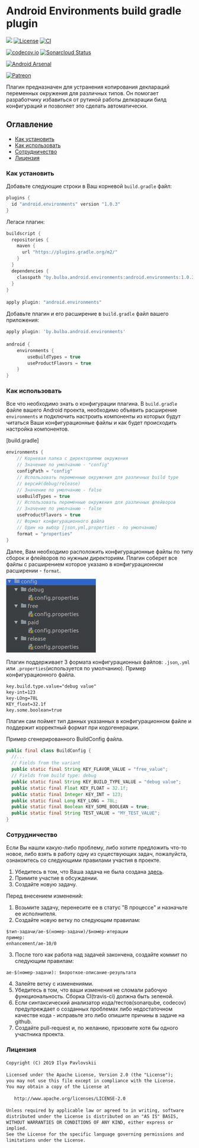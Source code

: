 # Android Environments build gradle plugin
[![](https://jitpack.io/v/IlyaPavlovskii/Android-Environments.svg)](https://jitpack.io/#IlyaPavlovskii/Android-Environments)
[![License](https://img.shields.io/badge/License-Apache%202.0-blue.svg)](https://opensource.org/licenses/Apache-2.0)
[![CI](https://travis-ci.com/IlyaPavlovskii/Android-Environments.svg?branch=master)](https://travis-ci.com/IlyaPavlovskii/Android-Environments.svg?branch=master)

[![codecov.io](https://codecov.io/github/IlyaPavlovskii/Android-Environments/coverage.svg?branch=master)](https://codecov.io/github/IlyaPavlovskii/Android-Environments?branch=master)
[![Sonarcloud Status](https://sonarcloud.io/api/project_badges/measure?project=IlyaPavlovskii_Android-Environments&metric=alert_status)](https://sonarcloud.io/dashboard?id=IlyaPavlovskii_Android-Environments)

[![Android Arsenal]( https://img.shields.io/badge/Android%20Arsenal-Android%20Environments%20plugin-green.svg?style=flat )]( https://android-arsenal.com/details/1/7733 )

[![Patreon](https://img.shields.io/endpoint.svg?url=https%3A%2F%2Fshieldsio-patreon.herokuapp.com%2Fipavlovskii&style=for-the-badge)](https://patreon.com/ipavlovskii)

Плагин предназначен для устранения копирования деклараций переменных 
окружения для различных типов. Он помогает разработчику избавиться от
рутиной работы делкарации билд конфигураций и позволяет это сделать 
автоматически.

## Оглавление
- [Как установить](#Как-установить)
- [Как использовать](#Как-использовать)
- [Сотрудничество](#Сотрудничество)
- [Лицензия](#Лицензия)

### Как установить
Добавьте следующие строки в Ваш корневой `build.gradle` файл:
```groovy
plugins {
  id "android.environments" version "1.0.3"
}
```
Легаси плагин:
```groovy
buildscript {
  repositories {
    maven {
      url "https://plugins.gradle.org/m2/"
    }
  }
  dependencies {
    classpath "by.bulba.android.environments:android.environments:1.0.3"
  }
}

apply plugin: "android.environments"
```

Добавьте плагин и его расширение в `build.gradle` файл вашего приложения:
```groovy
apply plugin: 'by.bulba.android.environments'

android {
    environments {
        useBuildTypes = true
        useProductFlavors = true
    }
}
```
 
### Как использовать

Все что необходимо знать о конфигурации плагина. В `build.gradle` файле
вашего Android проекта, необходимо объявить расширение `environments` и 
подключить настроить компоненты из которых будут читаться Ваши 
конфигурационные файлы и как будет происходить настройка компонентов.

[build.gradle]
```groovy
environments { 
    // Корневая папка с директориями окружения
    // Значение по умолчанию - "config" 
    configPath = "config"
    // Использовать переменные окружения для различных build type 
    // версий(debug/release)
    // Значение по умолчанию - false
    useBuildTypes = true 
    // Использовать переменные окружения для различных флейворов
    // Значение по умолчанию - false
    useProductFlavors = true
    // Формат конфигурационного файла
    // Один на выбор [json,yml,properties - по умолчанию]
    format = "properties"
}
``` 

Далее, Вам необходимо расположить конфигурационные файлы по типу сборок 
и флейворов по нужным директориям. Плагин соберет все файлы с расширением
которое указано в конфигурационном расширении - `format`.

![Папка с конфигурациями!](img/config.png "Папка с конфигурациями")

Плагин поддерживает 3 формата конфигурационных файлов:
 `.json`,`.yml` или `.properties`(используется по умолчанию). 
Пример конфигурационного файла.
```properties
key.build.type.value="debug value"
key-int=123
key-LOng=78L
KEY_float=32.1f
key.some.boolean=true
```
Плагин сам поймет тип данных указанных в конфигурационном файле и 
поддержит корректный формат при кодогенерации.

Пример сгенерированного BuildConfig файла.
```java
public final class BuildConfig {
  //...
  // Fields from the variant
  public static final String KEY_FLAVOR_VALUE = "free_value";
  // Fields from build type: debug
  public static final String KEY_BUILD_TYPE_VALUE = "debug value";
  public static final Float KEY_FLOAT = 32.1f;
  public static final Integer KEY_INT = 123;
  public static final Long KEY_LONG = 78L;
  public static final Boolean KEY_SOME_BOOLEAN = true;
  public static final String TEST_VALUE = "MY_TEST_VALUE";
}
```

### Сотрудничество

Если Вы нашли какую-либо проблему, либо хотите предложить что-то новое,
либо взять в работу одну из существующих задач, пожалуйста, ознакомтесь 
со следующими правилами участия в проекте.

1. Убедитесь в том, что Ваша задача не была создана [здесь](https://github.com/IlyaPavlovskii/Android-Environments/issues).
2. Примите участие в обсуждении.
3. Создайте новую задачу.

Перед внесением изменений:
1. Возьмите задачу, перенесите ее в статус "В процессе" и назначьте ее исполнителя.
2. Создайте новую ветку по следующим правилам:
```
$тип-задачи/ae-$(номер-задачи)/$номер-итерации
пример:
enhancement/ae-10/0
```
3. После того как работа над задачей закончена, создайте коммит по следующим правилам:
```
ae-$(номер-задачи): $короткое-описание-результата
```
4. Залейте ветку с изменениями.
5. Убедитесь в том, что ваши изменения не сломали рабочую функциональность. 
Сборка CI(travis-ci) должна быть зеленой. 
6. Если синтаксический анализатор кода/тестов(sonarqube, codecov) предупреждает о
созданных проблемах либо недостаточном качестве кода - исправьте это либо опишите 
причины в задаче на github.
7. Создайте pull-request и, по желанию, призовите хотя бы одного участника проекта.

### Лицензия

    Copyright (C) 2019 Ilya Pavlovskii

    Licensed under the Apache License, Version 2.0 (the "License");
    you may not use this file except in compliance with the License.
    You may obtain a copy of the License at

       http://www.apache.org/licenses/LICENSE-2.0

    Unless required by applicable law or agreed to in writing, software
    distributed under the License is distributed on an "AS IS" BASIS,
    WITHOUT WARRANTIES OR CONDITIONS OF ANY KIND, either express or implied.
    See the License for the specific language governing permissions and
    limitations under the License.

